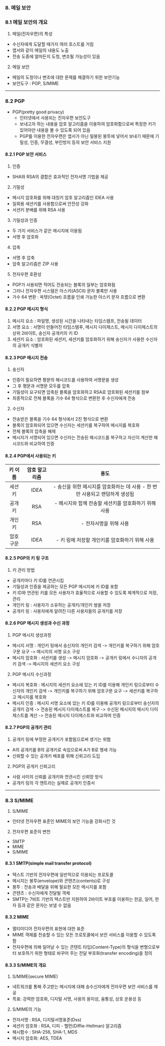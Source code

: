 ### 8. 메일 보안

### 8.1 메일 보안의 개요

1. 메일(전자우편)의 특성

- 수신자에게 도달할 때가지 여러 호스트를 거침
- 엽서와 같이 메일의 내용도 노출
- 전송 도중에 얼마든지 도청, 변조될 가능성이 있음

2. 메일 보안

- 메일의 도청이나 변조에 대한 문제를 해결하기 위한 보안기능
- 보안도구 : PGP, S/MIME

---

### 8.2 PGP

- PGP(pretty good privacy)
  - 인터넷에서 사용되는 전자우편 보안도구
  - 보내고자 하는 내용을 암호 알고리즘을 이용하여 암호화함으로써 특정한 키가 있어야만 내용을 볼 수 있도록 되어 있음
  - PGP를 이용한 전자우편은 엽서가 아닌 밀봉된 봉투에 넣어서 보내기 때문에 기밀성, 인증, 무결성, 부인방지 등의 보안 서비스 지원

#### 8.2.1 PGP 보안 서비스

1. 인증

- SHA와 RSA의 결합은 효과적인 전자서명 기법을 제공

2. 기밀성

- 메시지 암호화를 위해 대칭키 암호 알고리즘인 IDEA 사용
- 일회용 세션키를 사용함으로써 안전성 강화
- 서션키 분배를 위해 RSA 사용

3. 기밀성과 인증

- 두 가지 서비스가 같은 메시지에 이용됨
- 서명 후 암호화

4. 압축

- 서명 후 압축
- 암축 알고리즘은 ZIP 사용

5. 전자우편 호환성

- PGP가 사용되면 적어도 전송되는 블록의 일부는 암호화됨
- 그러나 전자우편 시스템은 아스키(ASCII) 문자 블록만 사용
- 가수 64 변환 : 옥텟(Octet) 흐름을 인쇄 가능한 아스키 문자 흐름으로 변환

#### 8.2.2 PGP 메시지 형식

1. 메시지 요소 : 파일명, 생성된 시간을 나타내는 타임스탬프, 전송될 데이터
2. 서명 요소 : 서명이 만들어진 타임스탬푸, 메시지 다이제스트, 메시지 다이제스트의 상위 2바이트, 송신자 공개키의 키 ID
3. 세션키 요소 : 암호화된 세션키, 세션키를 암호화하기 위해 송신자가 사용한 수신자의 공개키 식별자

#### 8.2.3 PGP 메시지 전송

1. 송신자

- 인증이 필요하면 평문의 해시코드를 사용하여 서명문을 생성
- 그 후 평문과 서명문 모두를 압축
- 기밀성이 요구되면 압축된 블록을 암호화하고 RSA로 암호화된 세션키를 첨부
- 최종적으로 전체 블록을 기수 64 형식으로 변환한 후 수신자에게 전송

2. 수신자

- 전송받은 블록을 기수 64 형식에서 2진 형식으로 변환
- 블록이 암호화되어 있으면 수신자는 세션키를 복구하여 메시지를 복호화
- 전체 블록의 압축을 해제
- 메시지가 서명되어 있으면 수신자는 전송된 해시코드를 복구하고 자신이 계산한 해시코드와 비교하여 인증

#### 8.2.4 PGP에서 사용되는 키

| 키 이름  | 암호 알고리즘 |                                     용도                                     |
| :------: | :-----------: | :--------------------------------------------------------------------------: |
|  세션키  |     IDEA      | - 송신을 위한 메시지를 암호화하는 데 사용 - 한 번만 사용되고 랜덤하게 생성됨 |
|  공개키  |      RSA      |             - 메시지와 함께 전송할 세션키를 암호화하기 위해 사용             |
|  개인키  |      RSA      |                            - 전자서명을 위해 사용                            |
| 암호구문 |     IDEA      |                - 키 링에 저장할 개인키를 암호화하기 위해 사용                |

#### 8.2.5 PGP의 키 링 구조

1. 키 관리 방법

- 공개키마다 키 ID를 연관시킴
- 기밀성과 인증을 제공하는 모든 PGP 메시지에 키 ID를 포함
- 키 ID와 연관된 키를 모든 사용자가 효율적으로 사용할 수 있도록 체계적으로 저장, 관리
- 개인키 링 : 사용자가 소유하는 공개키/개인키 쌍을 저장
- 공개키 링 : 사용자에게 알려진 다른 사용자들의 공개키를 저장

#### 8.2.6 PGP 메시지 생성과 수신 과정

1. PGP 메시지 생성과정

- 메시지 서명 : 개인키 링에서 송신자의 개인키 검색 -> 개인키를 복구하기 위해 암호구문 요구 -> 메시지의 서명 요소 구성
- 메시지 암호화 : 서션키를 생성 -> 메시지 암호화 -> 공개키 링에서 수니자의 공개키 검색 -> 메시지의 세션키 요소 구성

2. PGP 메시지 수신과정

- 메시지 복호화 : 메시지의 세션키 요소에 있는 키 ID를 이용해 개인키 링으로부터 수신자의 개인키 검색 -> 개인키를 복구하기 위해 암호구문 요구 -> 세션키를 복구하고 메시지를 복호화
- 메시지 인증 : 메시지 서명 요소에 있는 키 ID를 이용해 공개키 링으로부터 송신자의 공개키 검색 -> 전송된 메시지 다이제스트를 복구 -> 수신된 메시지의 메시지 다이제스트를 계산 -> 전송된 메시지 다이제스트와 비교하여 인증

#### 8.2.7 PGP의 공개키 관리

1. 공개키 링에 부정한 공개키가 포함됨으로써 생기는 위협

- A의 공개키를 B의 공개키로 속임으로써 A가 B로 행세 가능
- 신뢰할 수 있는 공개키 배포를 위해 신뢰고리 도입

2. PGP의 공개키 신뢰고리

- 사람 사이의 신뢰를 공개키와 연관시킨 신뢰망 방식
- 공개키 링의 각 엔트라는 실제로 공개키 인증서

---

### 8.3 S/MIME

1. S/MIME

- 인터넷 전자우편 표준인 MIME의 보안 기능을 강화시킨 것

2. 전자우편 표준의 변천

- SMTP
- MIME
- S/MIME

#### 8.3.1 SMTP(simple mail transfer protocol)

- 텍스트 기반의 전자우편에 일반적으로 이용되는 프로토콜
- 메시지는 봉투(envelope)와 콘텐츠(contents)로 구성
- 봉투 : 전송과 배달을 위해 필요한 모든 메시지를 포함
- 콘텐츠 : 수신자에게 전달될 객체
- SMTP는 7비트 기반의 텍스트만 지원하여 2바이트 부호를 이용하는 한글, 일어, 한자 등과 같은 문자는 보낼 수 없음

#### 8.3.2 MIME

- 멀티미디어 전자우편의 표현에 대한 표준
- MIME 객체를 전송할 수 있는 모든 프로토콜에서 보안 서비스를 이용할 수 있도록 함
- 전자우편에 의해 일어날 수 있는 콘텐트 타입(Content-Type)의 형식을 변형으로부터 보호하기 위한 형태로 바꾸어 주는 전달 부호화(transfer encoding)을 정의

#### 8.3.3 S/MIME의 개요

1. S/MIME(secure MIME)

- 네트워크를 통해 주고받는 메시지에 대해 송수신자에게 전자우편 보안 서비스를 제공
- 목표: 강력한 암호화, 디지털 서명, 사용의 용이성, 융통성, 상호 운용성 등

2. S/MIME의 기능

- 전자서명 : RSA, 디지털서명표준(Dss)
- 세션키 암호화 : RSA, 디피 - 헬먼(Diffie-Hellman) 알고리즘
- 해시함수 : SHA-256, SHA-1, MDS
- 메시지 암호화: AES, TDEA
